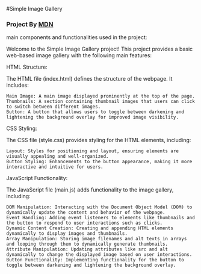 
#Simple Image Gallery
<h3>Project By <a href="https://developer.mozilla.org/en-US/docs/Learn/JavaScript/Building_blocks/Image_gallery">MDN</a></h3>
main components and functionalities used in the project:


Welcome to the Simple Image Gallery project! This project provides a basic web-based image gallery with the following main features:

HTML Structure:

The HTML file (index.html) defines the structure of the webpage. It includes:

    Main Image: A main image displayed prominently at the top of the page.
    Thumbnails: A section containing thumbnail images that users can click to switch between different images.
    Button: A button that allows users to toggle between darkening and lightening the background overlay for improved image visibility.

CSS Styling:

The CSS file (style.css) provides styling for the HTML elements, including:

    Layout: Styles for positioning and layout, ensuring elements are visually appealing and well-organized.
    Button Styling: Enhancements to the button appearance, making it more interactive and intuitive for users.

JavaScript Functionality:

The JavaScript file (main.js) adds functionality to the image gallery, including:

    DOM Manipulation: Interacting with the Document Object Model (DOM) to dynamically update the content and behavior of the webpage.
    Event Handling: Adding event listeners to elements like thumbnails and the button to respond to user interactions such as clicks.
    Dynamic Content Creation: Creating and appending HTML elements dynamically to display images and thumbnails.
    Array Manipulation: Storing image filenames and alt texts in arrays and looping through them to dynamically generate thumbnails.
    Attribute Manipulation: Updating attributes like src and alt dynamically to change the displayed image based on user interactions.
    Button Functionality: Implementing functionality for the button to toggle between darkening and lightening the background overlay.
